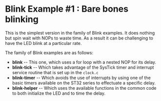 # Blink Example #1 : Bare bones blinking

This is the simplest version in the family of Blink examples. It does nothing
but spin wait with NOPs to waste time. As a result it can be challenging to
have the LED blink at a particular rate.

The family of Blink examples are as follows:

  * **blink** -- This one, which uses a for loop with a nested NOP for its delay.
  * **blink-tick** -- Which takes advantage of the SysTick timer and interrupt
    service routine that is set up in the `clock.c`
  * **blink-timer** -- Which avoids the use of interrupts by using one of the
    basic timers available on the ST32 series to effectuate a specific delay.
  * **blink-helper** -- Which uses the available functions in the common code
    to both initialize the LED and to time the delay.

